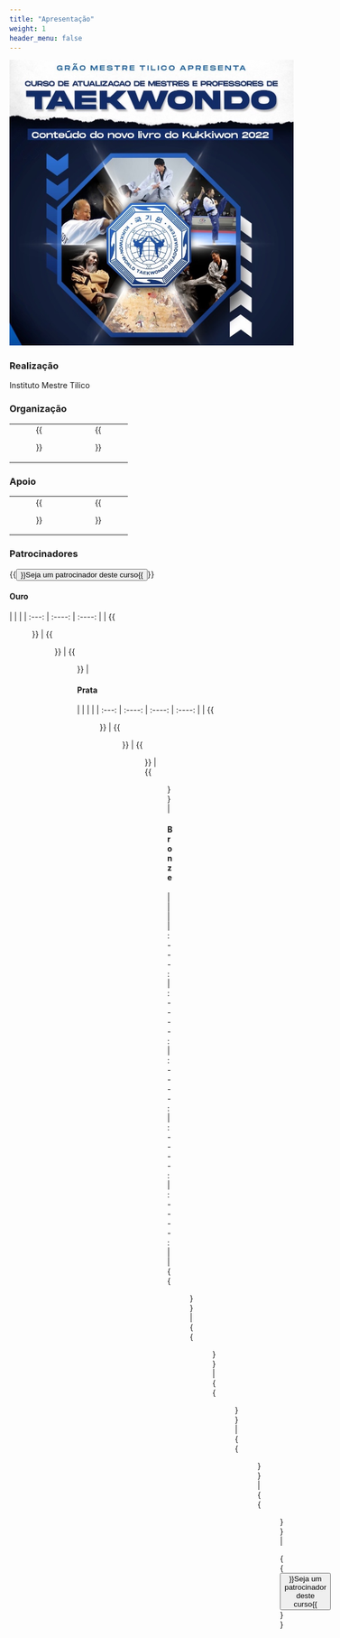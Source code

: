 ```yaml
---
title: "Apresentação"
weight: 1
header_menu: false
---
```


![banner](images/banner.jpeg)

### Realização

Instituto Mestre Tilico

### Organização

| | |
| :---: | :----: | 
|  {{<figure src="images/won-hyo.png" link="http://www.tilico.com.br" target="_blank" height="200">}} | {{<figure src="images/strike.png" link="http://www.strikesports.com.br" target="_blank" height="200">}}   |

### Apoio

| | |
| :---:  |    :----:   | 
|  {{<figure src="images/cultura.png" link="http://www.clubecultura.com.br" target="_blank" height="180">}}       | {{<figure src="images/floresta.png" link="https://web.facebook.com/profile.php?id=100064282894882" target="_blank" height="180">}}   |

### Patrocinadores

{{<button relref="patrocine">}}Seja um patrocinador deste curso{{</button>}}

#### Ouro

| | |
| :---:  |    :----:   |   :----:   | 
|  {{<figure src="images/strike-gold.jpeg" link="http://www.clubecultura.com.br" target="_blank" height="160">}}       | {{<figure src="images/strike-gold.jpeg" link="http://www.clubecultura.com.br" target="_blank" height="160">}}   | {{<figure src="images/strike-gold.jpeg" link="http://www.clubecultura.com.br" target="_blank" height="160">}}   |


#### Prata

| | | |
| :---:  |    :----:   |   :----:   |  :----:   | 
|  {{<figure src="images/strike-gold.jpeg" link="http://www.clubecultura.com.br" target="_blank" height="140">}}       | {{<figure src="images/strike-gold.jpeg" link="http://www.clubecultura.com.br" target="_blank" height="140">}}   | {{<figure src="images/strike-gold.jpeg" link="http://www.clubecultura.com.br" target="_blank" height="140">}}   |  {{<figure src="images/strike-gold.jpeg" link="http://www.clubecultura.com.br" target="_blank" height="140">}}   |

#### Bronze

| | |
| :---:  |    :----:   |   :----:   | :----:   | :----:   | 
|  {{<figure src="images/strike-gold.jpeg" link="http://www.clubecultura.com.br" target="_blank" height="130">}}       | {{<figure src="images/strike-gold.jpeg" link="http://www.clubecultura.com.br" target="_blank" height="130">}}   | {{<figure src="images/strike-gold.jpeg" link="http://www.clubecultura.com.br" target="_blank" height="130">}}   | {{<figure src="images/strike-gold.jpeg" link="http://www.clubecultura.com.br" target="_blank" height="130">}}   | {{<figure src="images/strike-gold.jpeg" link="http://www.clubecultura.com.br" target="_blank" height="130">}}   |


{{<button relref="patrocine">}}Seja um patrocinador deste curso{{</button>}}